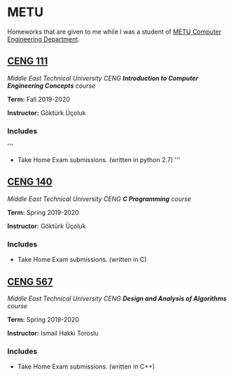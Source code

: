 # METU
Homeworks that are given to me while I was a student of [METU Computer Engineering Department](https://ceng.metu.edu.tr/).
## [CENG 111](https://github.com/e-hengirmen/METU/tree/master/CENG111)
_Middle East Technical University CENG **Introduction to Computer Engineering Concepts** course_

**Term:** Fall 2019-2020

**Instructor:** Göktürk Üçoluk
### Includes
'''
* Take Home Exam submissions. (written in python 2.7)
'''
## [CENG 140](https://github.com/e-hengirmen/METU/tree/master/CENG140)
_Middle East Technical University CENG **C Programming** course_

**Term:** Spring 2019-2020

**Instructor:** Göktürk Üçoluk
### Includes
* Take Home Exam submissions. (written in C)
## [CENG 567](https://github.com/e-hengirmen/METU/tree/master/CENG567)
_Middle East Technical University CENG **Design and Analysis of Algorithms** course_

**Term:** Spring 2019-2020

**Instructor:** Ismail Hakki Toroslu
### Includes
* Take Home Exam submissions. (written in C++)
